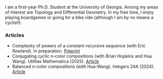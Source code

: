 I am a first-year Ph.D. Student at the University of Georgia. Among my areas of interest are Topology and Differential Geometry. In my free time, I enjoy playing boardgames or going for a bike ride (although I am by no means a cyclist!).

### Articles

- Complexity of powers of a constant-recursive sequence (with Eric Rowland). In preparation. [Preprint](https://arxiv.org/abs/2501.14643)
- Conjugating cyclic n-color compositions (with Brian Hopkins and Hua Wang). Utilitas Mathematica (2025). [Article](https://combinatorialpress.com/article/um/volume%20122/conjugating-cyclic-n-color-compositions.pdf)
- Balanced n-color compositions (with Hua-Wang). Integers 24A (2024). [Article](https://math.colgate.edu/~integers/a2Proc23/a2Proc23.pdf)

